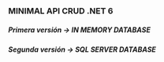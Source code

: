 ### MINIMAL API CRUD .NET 6

##### Primera versión -> IN MEMORY DATABASE

##### Segunda versión -> SQL SERVER DATABASE